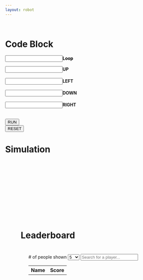 ```yaml
---
layout: robot
---
```


<br>

<div class="index-Container">
  <div id="div3" class="shadow" style="">
    <h1>Code Block</h1>
    <div class="loop-block">
        <p style="color: black; text-align: left;"><input id="loop" class="block-input"><b>Loop</b></p>
        <div class="up-block"><input id="up" class="block-input"><label class="label-block"><b>UP</b></label></div><br>
        <div class="left-block"><input id="left" class="block-input"><label class="label-block"><b>LEFT</b></label></div><br>
        <div class="down-block"><input id="down" class="block-input"><label class="label-block"><b>DOWN</b></label></div><br>
        <div class="right-block"><input id="right" class="block-input"><label class="label-block"><b>RIGHT</b></label></div><br>
    </div>
    <br>
    <button id="runner" onclick="run()">RUN</button>
    <form action="{{ site.baseurl }}/robot_md/robot4">
        <button type="submit">RESET</button>
    </form>
  </div>
  <div id="div4" class="shadow" style="">
    <h1>Simulation</h1>
    <div style="padding: 17px">
        <canvas id="sim" width="250" height="250" style="background: white;">
        </canvas>
    </div>
  </div>
</div>

<div style="padding: 50px;"></div>
<div id="div3" class="shadow" style="padding: 50px;">
  <h1>Leaderboard</h1>
  <div style="padding: 25px">
    <label># of people shown</label>
    <select name="Entries" id="numberRows" onchange="updateLeaderboard()">
      <option value="5">5</option>
      <option value="10">10</option>
      <option value="25">25</option>
    </select>
    <input type="text" id="searchInput" onkeyup="searchPlayer()" placeholder="Search for a player...">
    <table id="leaderboard" style="width:100%">
      <tr>
        <th onclick="sortLeaderboard(0)">Name</th>
        <th onclick="sortLeaderboard(1)">Score</th>
      </tr>
    </table>
  </div>
</div>




<script>
  fetch('https://Playgroundproject.duckdns.org/api/users/', {
  method: 'PUT',
  headers: { 'Content-Type': 'application/json' },
  body: JSON.stringify({ name: person, level: parseInt(localStorage.getItem('level')) || 1 })
})
</script>

<script src="{{ '/assets/js/robotJS/robot5.js' | relative_url }}"></script>
